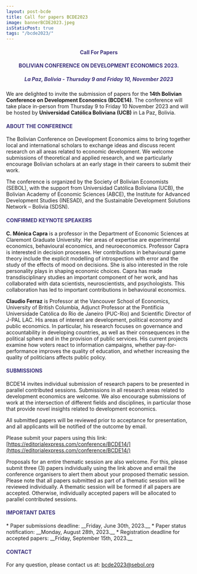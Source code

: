 ```yaml
---
layout: post-bcde
title: Call for papers BCDE2023
image: bannerBCDE2023.jpeg
isStaticPost: true
tags: "/bcde2023/"
---
```


<center><h4 style="color:#3C327C;"> <b>Call For Papers</b> </h4></center>
<center><h4 style="color:#3C327C;"> <b>BOLIVIAN CONFERENCE ON DEVELOPMENT ECONOMICS 2023.</b></h4></center>
<center><h5 style="color:#3C327C;"> La Paz, Bolivia - Thursday 9 and Friday 10, November 2023
</h5></center>

We are delighted to invite the submission of papers for the **14th Bolivian Conference on Development Economics (BCDE14)**. The conference will take place in-person from Thursday 9 to Friday 10 November 2023 and will be hosted by **Universidad Católica Boliviana (UCB)** in La Paz, Bolivia.

<h4 style="color:#3C327C;"> ABOUT THE CONFERENCE</h4>

The Bolivian Conference on Development Economics aims to bring together local and international scholars to exchange ideas and discuss recent research on all areas related to economic development. We welcome submissions of theoretical and applied research, and we particularly encourage Bolivian scholars at an early stage in their careers to submit their work.

The conference is organized by the Society of Bolivian Economists (SEBOL), with the support from Universidad Católica Boliviana (UCB), the Bolivian Academy of Economic Sciences (ABCE), the Institute for Advanced Development Studies (INESAD), and the Sustainable Development Solutions Network – Bolivia (SDSN).

<h4 style="color:#3C327C;"> CONFIRMED KEYNOTE SPEAKERS</h4>

**C. Mónica Capra** is a professor in the Department of Economic Sciences at Claremont Graduate University. Her areas of expertise are experimental economics, behavioural economics, and neuroeconomics. Professor Capra is interested in decision processes. Her contributions in behavioural game theory include the explicit modelling of introspection with error and the study of the effects of mood on decisions. She is also interested in the role personality plays in shaping economic choices. Capra has made transdisciplinary studies an important component of her work, and has collaborated with data scientists, neuroscientists, and psychologists. This collaboration has led to important contributions in behavioural economics.

**Claudio Ferraz** is Professor at the Vancouver School of Economics, University of British Columbia, Adjunct Professor at the Pontifícia Universidade Católica do Rio de Janeiro (PUC-Rio) and Scientific Director of J-PAL LAC. His areas of interest are development, political economy and public economics. In particular, his research focuses on governance and accountability in developing countries, as well as their consequences in the political sphere and in the provision of public services. His current projects examine how voters react to information campaigns, whether pay-for-performance improves the quality of education, and whether increasing the quality of politicians affects public policy.

<h4 style="color:#3C327C;"> SUBMISSIONS</h4>

BCDE14 invites individual submission of research papers to be presented in parallel contributed sessions. Submissions in all research areas related to development economics are welcome. We also encourage submissions of work at the intersection of different fields and disciplines, in particular those that provide novel insights related to development economics.

All submitted papers will be reviewed prior to acceptance for presentation, and all applicants will be notified of the outcome by email.

Please submit your papers using this link: [https://editorialexpress.com/conference/BCDE14/](https://editorialexpress.com/conference/BCDE14/)

Proposals for an entire thematic session are also welcome. For this, please submit three (3) papers individually using the link above and email the conference organisers to alert them about your proposed thematic session. Please note that all papers submitted as part of a thematic session will be reviewed individually. A thematic session will be formed if all papers are accepted. Otherwise, individually accepted papers will be allocated to parallel contributed sessions.

<h4 style="color:#3C327C;"> IMPORTANT DATES</h4>
<!-- <h5 style="color:#FF0000;"> *DEADLINE EXTENDED*</h5> -->
* Paper submissions deadline: __Friday, June 30th,  2023.__
* Paper status notification: __Monday, August 28th, 2023.__
* Registration deadline for accepted papers: __Friday, September 15th, 2023.__

<h4 style="color:#3C327C;"> CONTACT</h4>

For any question, please contact us at: [bcde2023@sebol.org](mailto:bcde2023@sebol.org)
